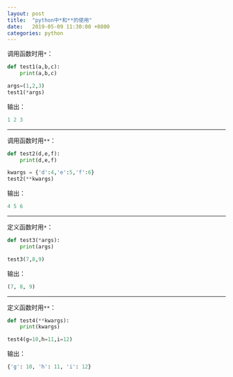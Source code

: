 ```yaml
---
layout: post
title:  "python中*和**的使用"
date:   2019-05-09 11:30:00 +0800
categories: python
---
```


调用函数时用`*`：

```python
def test1(a,b,c):
    print(a,b,c)

args=(1,2,3)
test1(*args)
```

输出：

```python
1 2 3
```

---

调用函数时用`**`：

```python
def test2(d,e,f):
    print(d,e,f)

kwargs = {'d':4,'e':5,'f':6}
test2(**kwargs)
```

输出：

```python
4 5 6
```

---

定义函数时用`*`：

```python
def test3(*args):
    print(args)

test3(7,8,9)
```

输出：

```python
(7, 8, 9)
```

---

定义函数时用`**`：

```python
def test4(**kwargs):
    print(kwargs)

test4(g=10,h=11,i=12)
```

输出：

```python
{'g': 10, 'h': 11, 'i': 12}
```